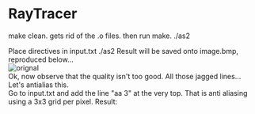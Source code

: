 # RayTracer

make clean. gets rid of the .o files. 
then run make.
./as2

Place directives in input.txt
./as2
Result will be saved onto image.bmp, reproduced below...
<br>
<img src="https://dl.dropboxusercontent.com/u/105935968/raytracerImages/first.jpg" alt="orignal"> 
<br>
Ok, now observe that the quality isn't too good. All those jagged lines... Let's antialias this.
<br>
Go to input.txt and add the line "aa 3" at the very top. That is anti aliasing using a 3x3 grid per pixel. Result:


